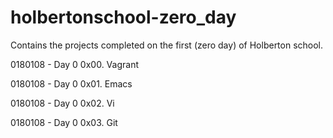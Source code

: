# holbertonschool-zero_day

Contains the projects completed on the first (zero day) of Holberton school.

0180108 - Day 0 0x00. Vagrant

0180108 - Day 0 0x01. Emacs

0180108 - Day 0 0x02. Vi

0180108 - Day 0 0x03. Git
